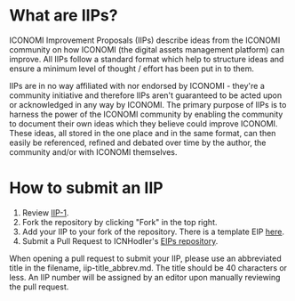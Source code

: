 # What are IIPs?
ICONOMI Improvement Proposals (IIPs) describe ideas from the ICONOMI community on how ICONOMI (the digital assets management platform) can improve. All IIPs follow a standard format which help to structure ideas and ensure a minimum level of thought / effort has been put in to them. 

IIPs are in no way affiliated with nor endorsed by ICONOMI - they're a community initiative and therefore IIPs aren't guaranteed to be acted upon or acknowledged in any way by ICONOMI. The primary purpose of IIPs is to harness the power of the ICONOMI community by enabling the community to document their own ideas which they believe could improve ICONOMI. These ideas, all stored in the one place and in the same format, can then easily be referenced, refined and debated over time by the author, the community and/or with ICONOMI themselves.

# How to submit an IIP

1. Review [IIP-1](https://github.com/ICNHodler/IIPs/blob/master/IIPS/iip-1.md).
2. Fork the repository by clicking "Fork" in the top right.
3. Add your IIP to your fork of the repository. There is a template EIP [here](https://github.com/ICNHodler/IIPs/blob/master/iip-X.md).
4. Submit a Pull Request to ICNHodler's [EIPs repository](https://github.com/ICNHodler/IIPs).

When opening a pull request to submit your IIP, please use an abbreviated title in the filename, iip-title_abbrev.md. The title should be 40 characters or less. An IIP number will be assigned by an editor upon manually reviewing the pull request.
